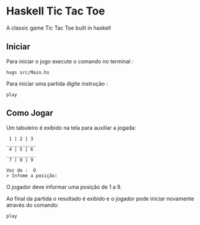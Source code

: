 # Haskell Tic Tac Toe

A classic game Tic Tac Toe built in haskell


## Iniciar

Para iniciar o jogo execute o comando no terminal :

```
hugs src/Main.hs
```

Para iniciar uma partida digite instrução :

```
play
```

## Como Jogar

Um tabuleiro é exibido na tela para auxiliar a jogada:

```
 1 | 2 | 3 
___________
 4 | 5 | 6 
___________
 7 | 8 | 9 

Vez de :  O 
> Infome a posição: 
```

O jogador deve informar uma posição de 1 a 9.

Ao final da partida o resultado é exibido e o jogador pode iniciar novamente através do comando:

```
play
```